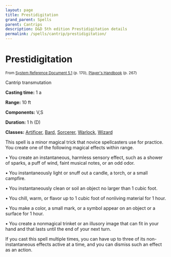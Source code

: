```yaml
---
layout: page
title: Prestidigitation
grand_parent: Spells
parent: Cantrips 
description: D&D 5th edition Prestidigitation details
permalink: /spells/cantrip/prestidigitation/
---
```


# Prestidigitation

<small>From <a target="_blank" href="https://media.wizards.com/2016/downloads/DND/SRD-OGL_V5.1.pdf">System Reference Document 5.1</a> (p. 170), <a target="_blank" href="https://dnd.wizards.com/products/tabletop-games/rpg-products/rpg_playershandbook">Player's Handbook</a> (p. 267)</small>


Cantrip transmutation

**Casting time:** 1 a

**Range:** 10 ft

**Components:** V,S 

**Duration:** 1 h (D)

**Classes:** [Artificer](/classes/artificer/), [Bard](/classes/bard/), [Sorcerer](/classes/sorcerer/), [Warlock](/classes/warlock/), [Wizard](/classes/wizard/)

This spell is a minor magical trick that novice spellcasters use for practice. You create one of the following magical effects within range.

 • You create an instantaneous, harmless sensory effect, such as a shower of sparks, a puff of wind, faint musical notes, or an odd odor.

 • You instantaneously light or snuff out a candle, a torch, or a small campfire.

 • You instantaneously clean or soil an object no larger than 1 cubic foot.

 • You chill, warm, or flavor up to 1 cubic foot of nonliving material for 1 hour.

 • You make a color, a small mark, or a symbol appear on an object or a surface for 1 hour.

 • You create a nonmagical trinket or an illusory image that can fit in your hand and that lasts until the end of your next turn.

If you cast this spell multiple times, you can have up to three of its non-instantaneous effects active at a time, and you can dismiss such an effect as an action.